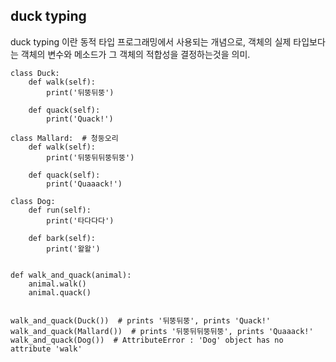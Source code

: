 ## duck typing

duck typing 이란 동적 타입 프로그래밍에서 사용되는 개념으로, 객체의 실제 타입보다는 객체의 변수와 메소드가 그 객체의 적합성을 결정하는것을 의미.

```
class Duck:
    def walk(self):
        print('뒤뚱뒤뚱')

    def quack(self):
        print('Quack!')

class Mallard:  # 청둥오리
    def walk(self):
        print('뒤뚱뒤뒤뚱뒤뚱')

    def quack(self):
        print('Quaaack!')

class Dog:
    def run(self):
        print('타다다다')

    def bark(self):
        print('왈왈')


def walk_and_quack(animal):
    animal.walk()
    animal.quack()


walk_and_quack(Duck())  # prints '뒤뚱뒤뚱', prints 'Quack!'
walk_and_quack(Mallard())  # prints '뒤뚱뒤뒤뚱뒤뚱', prints 'Quaaack!'
walk_and_quack(Dog())  # AttributeError : 'Dog' object has no attribute 'walk'
```
